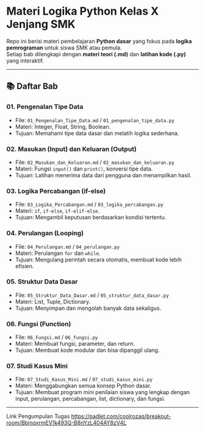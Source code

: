 # Materi Logika Python Kelas X Jenjang SMK

Repo ini berisi materi pembelajaran **Python dasar** yang fokus pada **logika pemrograman** untuk siswa SMK atau pemula.  
Setiap bab dilengkapi dengan **materi teori (.md)** dan **latihan kode (.py)** yang interaktif.  

---

## 📚 Daftar Bab

### 01. Pengenalan Tipe Data
- File: `01_Pengenalan_Tipe_Data.md` / `01_pengenalan_tipe_data.py`  
- Materi: Integer, Float, String, Boolean.  
- Tujuan: Memahami tipe data dasar dan melatih logika sederhana.

### 02. Masukan (Input) dan Keluaran (Output)
- File: `02_Masukan_dan_Keluaran.md` / `02_masukan_dan_keluaran.py`  
- Materi: Fungsi `input()` dan `print()`, konversi tipe data.  
- Tujuan: Latihan menerima data dari pengguna dan menampilkan hasil.

### 03. Logika Percabangan (if-else)
- File: `03_Logika_Percabangan.md` / `03_logika_percabangan.py`  
- Materi: `if`, `if-else`, `if-elif-else`.  
- Tujuan: Mengambil keputusan berdasarkan kondisi tertentu.

### 04. Perulangan (Looping)
- File: `04_Perulangan.md` / `04_perulangan.py`  
- Materi: Perulangan `for` dan `while`.  
- Tujuan: Mengulang perintah secara otomatis, membuat kode lebih efisien.

### 05. Struktur Data Dasar
- File: `05_Struktur_Data_Dasar.md` / `05_struktur_data_dasar.py`  
- Materi: List, Tuple, Dictionary.  
- Tujuan: Menyimpan dan mengolah banyak data sekaligus.

### 06. Fungsi (Function)
- File: `06_Fungsi.md` / `06_fungsi.py`  
- Materi: Membuat fungsi, parameter, dan return.  
- Tujuan: Membuat kode modular dan bisa dipanggil ulang.

### 07. Studi Kasus Mini
- File: `07_Studi_Kasus_Mini.md` / `07_studi_kasus_mini.py`  
- Materi: Menggabungkan semua konsep Python dasar.  
- Tujuan: Membuat program mini penilaian siswa yang lengkap dengan input, perulangan, percabangan, list, dictionary, dan fungsi.

---

Link Pengumpulan Tugas
https://padlet.com/coolrozaq/breakout-room/BbjnqxrmEV1k493Q-B8nYzL404AY8zV4L
